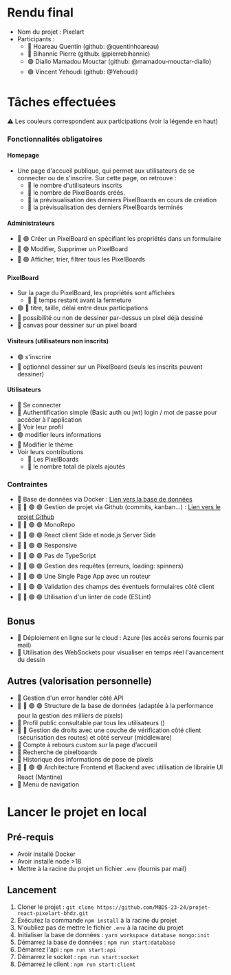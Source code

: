 # Rendu final
- Nom du projet : Pixelart
- Participants :
  - 🔵 Hoareau Quentin (github: @quentinhoareau)
  - 🔴 Bihannic Pierre  (github: @pierrebihannic)
  - 🟢 Diallo Mamadou Mouctar  (github: @mamadou-mouctar-diallo)
  - 🟣 Vincent Yehoudi (github: @Yehoudi)

# Tâches effectuées
⚠️ Les couleurs correspondent aux participations (voir la légende en haut)

### Fonctionnalités obligatoires
#### Homepage
- Une page d'accueil publique, qui permet aux utilisateurs de se connecter ou de s'inscrire. Sur cette page, on retrouve :
  - 🔴 le nombre d'utilisateurs inscrits
  - 🔴 le nombre de PixelBoards créés.
  - 🔴 la prévisualisation des derniers PixelBoards en cours de création
  - 🔴 la prévisualisation des derniers PixelBoards terminés

#### Administrateurs
- 🔴 🟢 Créer un PixelBoard en spécifiant les propriétés dans un formulaire
- 🔴 🟢 Modifier, Supprimer un PixelBoard
- 🔴 🟢 Afficher, trier, filtrer tous les PixelBoards

#### PixelBoard
- Sur la page du PixelBoard, les propriétés sont affichées
  - 🔵 🔴 temps restant avant la fermeture
- 🟣 🔵 titre, taille, délai entre deux participations
- 🔵 possibilité ou non de dessiner par-dessus un pixel déjà dessiné
- 🔵 canvas pour dessiner sur un pixel board

#### Visiteurs (utilisateurs non inscrits)
- 🟣 s'inscrire
- 🔴 optionnel dessiner sur un PixelBoard (seuls les inscrits peuvent dessiner)

#### Utilisateurs
- 🔴 Se connecter
- 🔴 Authentification simple (Basic auth ou jwt) login / mot de passe pour accéder à l'application
- 🔵 Voir leur profil
- 🟣 modifier leurs informations
- 🔴 Modifier le thème
- Voir leurs contributions
  - 🔵 Les PixelBoards
  - 🔵 le nombre total de pixels ajoutés


### Contraintes
- 🔵 Base de données via Docker : [Lien vers la base de données](https://github.com/MBDS-23-24/projet-react-pixelart-bhdz/tree/main/packages/database)
- 🔵 🔴 🟢 🟣 Gestion de projet via Github (commits, kanban...) : [Lien vers le projet Github](https://github.com/orgs/MBDS-23-24/projects/12)
- 🔵 🔴 🟢 🟣 MonoRepo
- 🔵 🔴 🟢 🟣 React client Side et node.js Server Side
- 🔵 🔴 🟢 🟣 Responsive
- 🔵 🔴 🟢 🟣 Pas de TypeScript
- 🔵 🔴 🟢 🟣 Gestion des requêtes (erreurs, loading: spinners)
- 🔵 🔴 🟢 🟣 Une Single Page App avec un routeur
- 🔵 🔴 🟢 🟣 Validation des champs des éventuels formulaires côté client
- 🔵 🔴 🟢 🟣 Utilisation d'un linter de code (ESLint)


## Bonus
- 🔵 Déploiement en ligne sur le cloud : Azure (les accès serons fournis par mail)
- 🔵 Utilisation des WebSockets pour visualiser en temps réel l'avancement du dessin


## Autres (valorisation personnelle)
- 🔵 Gestion d'un error handler côté API
- 🔵 🔴 🟢 🟣 Structure de la base de données (adaptée à la performance pour la gestion des milliers de pixels)
- 🔵 Profil public consultable par tous les utilisateurs ()
- 🔵 🔴 Gestion de droits avec une couche de vérification côté client (sécurisation des routes) et côté serveur (middleware)
- 🔴 Compte à rebours custom sur la page d’accueil
- 🔴 Recherche de pixelboards
- 🔴 Historique des informations de pose de pixels
- 🔵 🔴 🟢 🟣 Architecture Frontend et Backend avec utilisation de librairie UI React (Mantine)
- 🔴 Menu de navigation

# Lancer le projet en local
## Pré-requis
- Avoir installé Docker
- Avoir installé node >18
- Mettre à la racine du projet un fichier `.env` (fournis par mail)

## Lancement 
1. Cloner le projet : `git clone https://github.com/MBDS-23-24/projet-react-pixelart-bhdz.git`
2. Exécutez la commande `npm install` à la racine du projet
2. N'oubliez pas de mettre le fichier `.env` à la racine du projet
4. Initialiser la base de données : `yarn workspace database mongo:init`
5. Démarrez la base de données : `npm run start:database`
6. Démarrez l'api : `npm run start:api`
7. Démarrez le socket : `npm run start:socket`
8. Démarrez le client : `npm run start:client`
